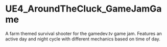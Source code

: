 # UE4_AroundTheCluck_GameJamGame
A farm themed survival shooter for the gamedev.tv game jam. Features an active day and night cycle with different mechanics based on time of day.
